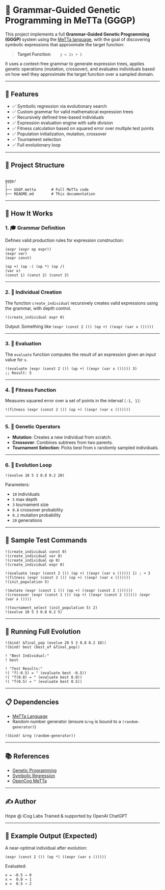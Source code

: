 
# 🌱 Grammar-Guided Genetic Programming in MeTTa (GGGP)

This project implements a full **Grammar-Guided Genetic Programming (GGGP)** system using the [MeTTa language](https://github.com/opencog/meTTa), with the goal of discovering symbolic expressions that approximate the target function:

> **Target Function**:  `y = 2x + 1`

It uses a context-free grammar to generate expression trees, applies genetic operations (mutation, crossover), and evaluates individuals based on how well they approximate the target function over a sampled domain.

---

## 🧩 Features

- ✅ Symbolic regression via evolutionary search
- ✅ Custom grammar for valid mathematical expression trees
- ✅ Recursively defined tree-based individuals
- ✅ Expression evaluation engine with safe division
- ✅ Fitness calculation based on squared error over multiple test points
- ✅ Population initialization, mutation, crossover
- ✅ Tournament selection
- ✅ Full evolutionary loop

---

## 📁 Project Structure

```

gggp/
│
├── GGGP.metta       # Full MeTTa code
├── README.md        # This documentation

````

---

## 📖 How It Works

### 1. 🎓 Grammar Definition

Defines valid production rules for expression construction:

```metta
(expr (expr op expr))
(expr var)
(expr const)

(op +) (op -) (op *) (op /)
(var x)
(const 1) (const 2) (const 3)
````

---

### 2. 🧱 Individual Creation

The function `create_individual` recursively creates valid expressions using the grammar, with depth control.

```metta
!(create_individual expr 0)
```

Output: Something like `(expr (const 2 ()) (op +) ((expr (var x ()))))`

---

### 3. 🧮 Evaluation

The `evaluate` function computes the result of an expression given an input value for `x`.

```metta
!(evaluate (expr (const 2 ()) (op +) ((expr (var x ())))) 3)
;; Result: 5
```

---

### 4. 📏 Fitness Function

Measures squared error over a set of points in the interval `[-1, 1]`:

```metta
!(fitness (expr (const 2 ()) (op +) ((expr (var x ())))))
```

---

### 5. 🧬 Genetic Operators

* **Mutation**: Creates a new individual from scratch.
* **Crossover**: Combines subtrees from two parents.
* **Tournament Selection**: Picks best from `k` randomly sampled individuals.

---

### 6. 🔁 Evolution Loop

```metta
!(evolve 10 5 3 0.8 0.2 20)
```

Parameters:

* `10` individuals
* `5` max depth
* `3` tournament size
* `0.8` crossover probability
* `0.2` mutation probability
* `20` generations

---

## 🧪 Sample Test Commands

```metta
!(create_individual const 0)
!(create_individual var 0)
!(create_individual op 0)
!(create_individual expr 0)

!(evaluate (expr (const 2 ()) (op +) ((expr (var x ())))) 1) ; ➜ 3
!(fitness (expr (const 2 ()) (op +) ((expr (var x ())))))
!(init_population 5)

!(mutate (expr (const 1 ()) (op +) ((expr (const 2 ())))))
!(crossover (expr (const 1 ()) (op +) ((expr (const 2 ())))) (expr (var x ())))

!(tournament_select (init_population 5) 2)
!(evolve 10 5 3 0.8 0.2 5)
```

---

## 🚀 Running Full Evolution

```metta
!(bind! &final_pop (evolve 20 5 3 0.8 0.2 10))
!(bind! best (best_of &final_pop))

! "Best Individual:"
! best

! "Test Results:"
!( "f(-0.5) = " (evaluate best -0.5))
!( "f(0.0) = " (evaluate best 0.0))
!( "f(0.5) = " (evaluate best 0.5))
```

---

## 📋 Dependencies

* [MeTTa Language](https://github.com/opencog/meTTa)
* Random number generator (ensure `&rng` is bound to a `(random-generator)`)

```metta
!(bind! &rng (random-generator))
```

---

## 📚 References

* [Genetic Programming](https://en.wikipedia.org/wiki/Genetic_programming)
* [Symbolic Regression](https://en.wikipedia.org/wiki/Symbolic_regression)
* [OpenCog MeTTa](https://wiki.opencog.org/MeTTa)

---

## ✍️ Author

Hope @ iCog Labs
Trained & supported by OpenAI ChatGPT

---

## 🧠 Example Output (Expected)

A near-optimal individual after evolution:

```
(expr (const 2 ()) (op *) ((expr (var x ()))))
```

Evaluated:

```
x = -0.5 → 0
x =  0.0 → 1
x =  0.5 → 2
```
